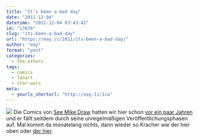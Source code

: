 ```yaml
---
title: "It's been a bad day"
date: "2011-12-04"
datetime: "2011-12-04 03:43:42"
id: "17676"
slug: "its-been-a-bad-day"
url: "https://eay.cc/2011/its-been-a-bad-day/"
author: "eay"
format: "post"
categories:
  - the-others
tags:
  - comics
  - fanart
  - star-wars
meta:
  - yourls_shorturl: "http://eay.li/1cw"
---
```


[![](https://eay.cc/uploads/2011/mikedroids.gif)](http://seemikedraw.wordpress.com/2011/12/01/have-you-ever-had-one-of-those-days/) Die Comics von [See Mike Draw](http://seemikedraw.wordpress.com/) hatten wir hier schon [vor ein paar Jahren](//eay.cc/2008/see-mike-draw/) und er fällt seitdem durch seine unregelmäßigen Veröffentlichungsphasen auf. Mal kommt da monatelang nichts, dann wieder so Kracher wie der hier oben oder [der hier](http://www.mindsdelight.de/2011/12/die-einzig-echte-superman-origin-in-einem-panel/).

